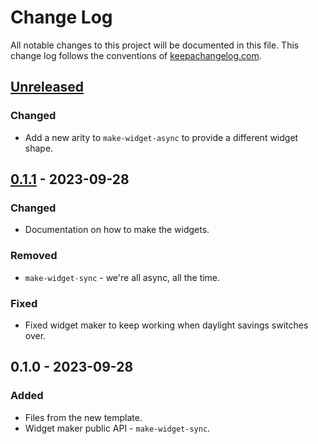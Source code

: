 # Change Log
All notable changes to this project will be documented in this file. This change log follows the conventions of [keepachangelog.com](http://keepachangelog.com/).

## [Unreleased]
### Changed
- Add a new arity to `make-widget-async` to provide a different widget shape.

## [0.1.1] - 2023-09-28
### Changed
- Documentation on how to make the widgets.

### Removed
- `make-widget-sync` - we're all async, all the time.

### Fixed
- Fixed widget maker to keep working when daylight savings switches over.

## 0.1.0 - 2023-09-28
### Added
- Files from the new template.
- Widget maker public API - `make-widget-sync`.

[Unreleased]: https://sourcehost.site/your-name/lang-extensions/compare/0.1.1...HEAD
[0.1.1]: https://sourcehost.site/your-name/lang-extensions/compare/0.1.0...0.1.1
